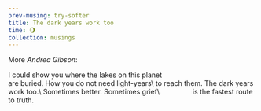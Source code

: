 ```yaml
--- 
prev-musing: try-softer
title: The dark years work too
time: 🌖
collection: musings
---
```

More <cite>Andrea Gibson</cite>:

<p class="tight-lines">
<span>I could show you where the lakes on this planet</span><br>
are buried. How you do not need light-years\
to reach them. The dark years work too.\
Sometimes better. Sometimes grief\
&nbsp;&nbsp;&nbsp;&nbsp;&nbsp;&nbsp;&nbsp;&nbsp;
&nbsp;&nbsp;&nbsp;&nbsp;&nbsp;&nbsp;
is the fastest route to truth.
</p>